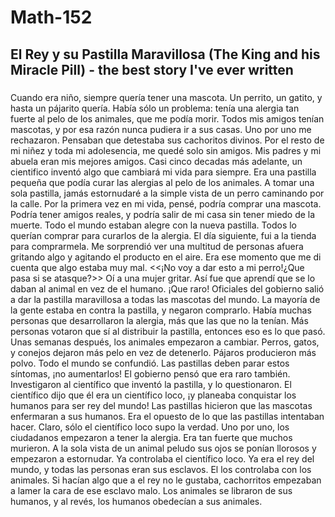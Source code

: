 # Math-152
## El Rey y su Pastilla Maravillosa (The King and his Miracle Pill) - the best story I've ever written
###	
Cuando era niño, siempre quería tener una mascota. Un perrito, un gatito, y hasta un pájarito quería. Había sólo un problema: tenía una alergia tan fuerte al pelo de los animales, que me podía morir. Todos mis amigos tenían mascotas, y por esa razón nunca pudiera ir a sus casas. Uno por uno me rechazaron. Pensaban que detestaba sus cachoritos divinos. Por el resto de mi niñez y toda mi adolesencia, me quedé solo sin amigos. Mis padres y mi abuela eran mis mejores amigos. 
Casi cinco decadas más adelante, un cientifico inventó algo que cambiará mi vida para siempre. Era una pastilla pequeña que podía curar las alergias al pelo de los animales. A tomar una sola pastilla, jamás estornudaré a la simple vista de un perro caminando por la calle. Por la primera vez en mi vida, pensé, podría comprar una mascota. Podría tener amigos reales, y podría salir de mi casa sin tener miedo de la muerte.
Todo el mundo estaban alegre con la nueva pastilla. Todos lo querían comprar para curarlos de la alergia. El día siguiente, fui a la tienda para comprarmela. Me sorprendió ver una multitud de personas afuera gritando algo y agitando el producto en el aire. Era ese momento que me di cuenta que algo estaba muy mal. <<¡No voy a dar esto a mi perro!¿Que pasa si se atasque?>> Oí a una mujer gritar. Así fue que aprendí que se lo daban al animal en vez de el humano. ¡Que raro!
Oficiales del gobierno salió a dar la pastilla maravillosa a todas las mascotas del mundo. La mayoría de la gente estaba en contra la pastilla, y negaron comprarlo. Había muchas personas que desarrollaron la alergia, más que las que no la tenían. Más personas votaron que sí al distribuir la pastilla, entonces eso es lo que pasó.
Unas semanas después, los animales empezaron a cambiar. Perros, gatos, y conejos dejaron más pelo en vez de detenerlo. Pájaros producieron más polvo. Todo el mundo se confundió. Las pastillas deben parar estos síntomas, ¡no aumentarlos! El gobierno pensó que era raro también. Investigaron al científico que inventó la pastilla, y lo questionaron. El científico dijo que él era un científico loco, ¡y planeaba conquistar los humanos para ser rey del mundo!
Las pastillas hicieron que las mascotas enfermaran a sus humanos. Era el opuesto de lo que las pastillas intentaban hacer. Claro, sólo el científico loco supo la verdad. Uno por uno, los ciudadanos empezaron a tener la alergia. Era tan fuerte que muchos murieron. A la sola vista de un animal peludo sus ojos se ponían llorosos y empezaron a estornudar.
Ya controlaba el científico loco. Ya era el rey del mundo, y todas las personas eran sus esclavos. El los controlaba con los animales. Si hacían algo que a el rey no le gustaba, cachorritos empezaban a lamer la cara de ese esclavo malo. Los animales se libraron de sus humanos, y al revés, los humanos obedecían a sus animales. 
